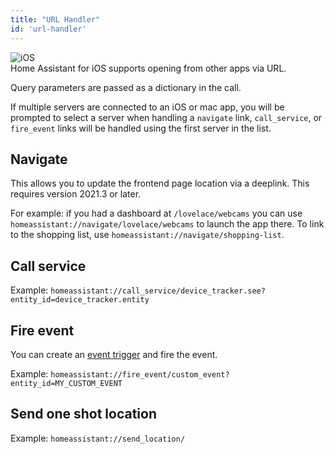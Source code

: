 ```yaml
---
title: "URL Handler"
id: 'url-handler'
---
```


![iOS](/assets/iOS.svg)<br />
Home Assistant for iOS supports opening from other apps via URL.

Query parameters are passed as a dictionary in the call.

If multiple servers are connected to an iOS or mac app, you will be prompted to select a server when handling a `navigate` link, `call_service`, or `fire_event`  links will be handled using the first server in the list.

## Navigate
This allows you to update the frontend page location via a deeplink. This requires version 2021.3 or later.

For example: if you had a dashboard at `/lovelace/webcams` you can use `homeassistant://navigate/lovelace/webcams` to launch the app there. To link to the shopping list, use `homeassistant://navigate/shopping-list`.

## Call service
Example: `homeassistant://call_service/device_tracker.see?entity_id=device_tracker.entity`

## Fire event
You can create an [event trigger](https://www.home-assistant.io/docs/automation/trigger/#event-trigger) and fire the event.

Example: `homeassistant://fire_event/custom_event?entity_id=MY_CUSTOM_EVENT`

## Send one shot location
Example: `homeassistant://send_location/`
